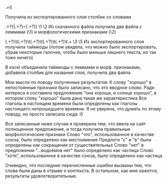.+\t

Получила из экспортированного слоя столбик со словами

.+?{(.+?)=(.+?)}
\1
\2
Из скачанного файла получила два файла с леммами (\1) и морфологическими признаками (\2)

(.+?)\t(.+?)\t(.+?)\t(.+?)\t(.+?)\t.+
\3 \5
Из экспортированного слоя получила таймкоды (потом увидела, что можно было экспортировать, убрав некоторые галочки, чтобы было меньше лишнего текста, но так тоже ничего)

В excel объединила таймкоды с леммами и морф. признаками, добавила столбик для названия слоя, получила два файла

Мои мысли по поводу полученных результатов:
К слову "хорошо" в непостоянные признаки было записано, что это вводное слово. Ради интереса я составила предложение "она хороша, и солнце хорошо", в котором слову "хорошо" была дана такая же характеристика
Все глаголы в настоящем времени были определены как глаголы настоящего непрошедшего времени. Я не уверена, что думать по этому поводу, но просто записала сюда :0

Все записанные ниже случаи я проверила тем, что ввела на сайт полноценное предложение, и тогда получила правильные морфологические признаки
Слово "что", использованное в качестве союза, было определено как местоимение
Предлоги "с" и "в" были определены как сокращения от существительных
Слово "нет" в предложении "...водоёмов нет" было определено как частица
Слово "хотя", использованное в качестве союза, было определено как частица

Очевидно, что последние перечисленные ошибки вызваны тем, что слова были даны в отрыве о контекста. В остальном, как мне кажется, результаты удовлетворительные.